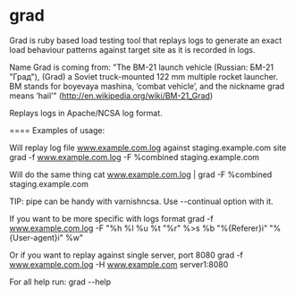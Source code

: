 grad
====
Grad is ruby based load testing tool that replays logs to generate an exact 
load behaviour patterns against target site as it is recorded in logs.

Name Grad is coming from:
"The BM-21 launch vehicle (Russian: БМ-21 "Град"), (Grad) a Soviet truck-mounted 122 mm multiple rocket launcher.
BM stands for boyevaya mashina, ‘combat vehicle’, and the nickname grad means ‘hail’"
(http://en.wikipedia.org/wiki/BM-21_Grad)

Replays logs in Apache/NCSA log format.

====
Examples of usage:

Will replay log file www.example.com.log against staging.example.com site
grad -f www.example.com.log -F %combined staging.example.com

Will do the same thing
cat www.example.com.log | grad -F %combined staging.example.com

TIP: pipe can be handy with varnishncsa. Use --continual option with it.

If you want to be more specific with logs format
grad -f www.example.com.log -F "%h %l %u %t \"%r\" %>s %b \"%{Referer}i\" \"%{User-agent}i\" %w" 

Or if you want to replay against single server, port 8080
grad -f www.example.com.log -H www.example.com server1:8080

For all help run:
grad --help

